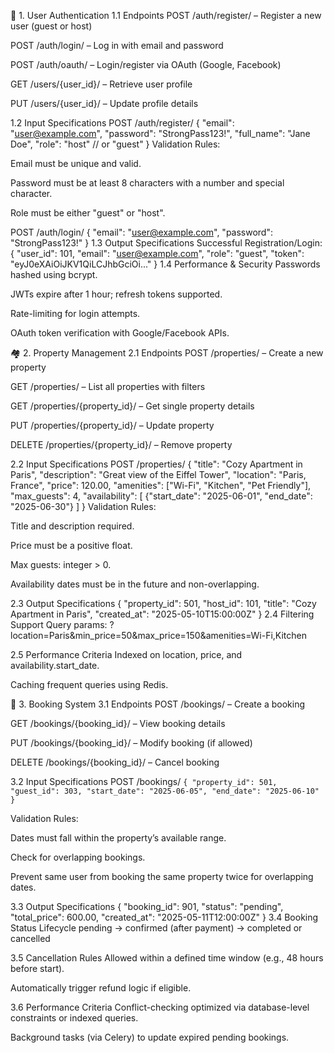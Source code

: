 🔐 1. User Authentication
1.1 Endpoints
POST /auth/register/ – Register a new user (guest or host)

POST /auth/login/ – Log in with email and password

POST /auth/oauth/ – Login/register via OAuth (Google, Facebook)

GET /users/{user_id}/ – Retrieve user profile

PUT /users/{user_id}/ – Update profile details

1.2 Input Specifications
POST /auth/register/
{
  "email": "user@example.com",
  "password": "StrongPass123!",
  "full_name": "Jane Doe",
  "role": "host" // or "guest"
}
Validation Rules:

Email must be unique and valid.

Password must be at least 8 characters with a number and special character.

Role must be either "guest" or "host".

POST /auth/login/
{
  "email": "user@example.com",
  "password": "StrongPass123!"
}
1.3 Output Specifications
Successful Registration/Login:
{
  "user_id": 101,
  "email": "user@example.com",
  "role": "guest",
  "token": "eyJ0eXAiOiJKV1QiLCJhbGciOi..."
}
1.4 Performance & Security
Passwords hashed using bcrypt.

JWTs expire after 1 hour; refresh tokens supported.

Rate-limiting for login attempts.

OAuth token verification with Google/Facebook APIs.

🏘️ 2. Property Management
2.1 Endpoints
POST /properties/ – Create a new property

GET /properties/ – List all properties with filters

GET /properties/{property_id}/ – Get single property details

PUT /properties/{property_id}/ – Update property

DELETE /properties/{property_id}/ – Remove property

2.2 Input Specifications
POST /properties/
{
  "title": "Cozy Apartment in Paris",
  "description": "Great view of the Eiffel Tower",
  "location": "Paris, France",
  "price": 120.00,
  "amenities": ["Wi-Fi", "Kitchen", "Pet Friendly"],
  "max_guests": 4,
  "availability": [
    {"start_date": "2025-06-01", "end_date": "2025-06-30"}
  ]
}
Validation Rules:

Title and description required.

Price must be a positive float.

Max guests: integer > 0.

Availability dates must be in the future and non-overlapping.

2.3 Output Specifications
{
  "property_id": 501,
  "host_id": 101,
  "title": "Cozy Apartment in Paris",
  "created_at": "2025-05-10T15:00:00Z"
}
2.4 Filtering Support
Query params: ?location=Paris&min_price=50&max_price=150&amenities=Wi-Fi,Kitchen

2.5 Performance Criteria
Indexed on location, price, and availability.start_date.

Caching frequent queries using Redis.

📅 3. Booking System
3.1 Endpoints
POST /bookings/ – Create a booking

GET /bookings/{booking_id}/ – View booking details

PUT /bookings/{booking_id}/ – Modify booking (if allowed)

DELETE /bookings/{booking_id}/ – Cancel booking

3.2 Input Specifications
POST /bookings/
`{
  "property_id": 501,
  "guest_id": 303,
  "start_date": "2025-06-05",
  "end_date": "2025-06-10"
}`

Validation Rules:

Dates must fall within the property’s available range.

Check for overlapping bookings.

Prevent same user from booking the same property twice for overlapping dates.

3.3 Output Specifications
{
  "booking_id": 901,
  "status": "pending",
  "total_price": 600.00,
  "created_at": "2025-05-11T12:00:00Z"
}
3.4 Booking Status Lifecycle
pending → confirmed (after payment) → completed or cancelled

3.5 Cancellation Rules
Allowed within a defined time window (e.g., 48 hours before start).

Automatically trigger refund logic if eligible.

3.6 Performance Criteria
Conflict-checking optimized via database-level constraints or indexed queries.

Background tasks (via Celery) to update expired pending bookings.

